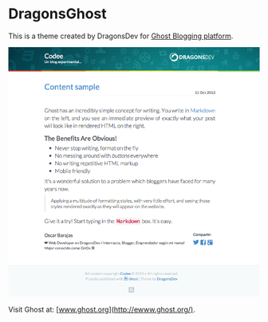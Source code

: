 DragonsGhost
============

This is a theme created by DragonsDev for [Ghost Blogging platform](http://ghost.org "Ghost Blogging Platform"). 

![DragonsGhost Screenshot](codee.png?raw=true)

Visit Ghost at: [www.ghost.org](http://ewww.ghost.org/).




